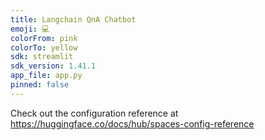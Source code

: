 ```yaml
---
title: Langchain QnA Chatbot
emoji: 💻
colorFrom: pink
colorTo: yellow
sdk: streamlit
sdk_version: 1.41.1
app_file: app.py
pinned: false
---
```


Check out the configuration reference at https://huggingface.co/docs/hub/spaces-config-reference
